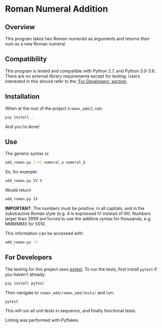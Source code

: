 # Roman Numeral Addition

## Overview

This program takes two Roman numerals as arguments and returns their sum as a
new Roman numeral.

## Compatibility

This program is tested and compatible with Python 2.7, and Python 3.0-3.6.
There are no external library requirements except for testing. Users interested
in this should refer to the ['For Developers' section](#for-developers).

## Installation

When at the root of the project (`roman_add/`), run:

```bash
pip install .
```

And you're done!

## Use

The generic syntax is:

```bash
add_roman.py [-h] numeral_a numeral_b
```

So, for example:

```bash
add_roman.py IV V
```

Would return

```bash
add_roman.py IX
```

**IMPORTANT**: The numbers must be positive, in all capitals, and in the
substractive Roman style (e.g. 4 is expressed IV instead of IIII). Numbers
larger than 3999 are forced to use the additive syntax for thousands,
e.g. MMMMMX for 5010.

This information can be accessed with:

```bash
add_roman.py -h
```

## For Developers

The testing for this project uses [pytest](https://docs.pytest.org/en/latest/).
To run the tests, first install `pytest` if you haven't already:

```bash
pip install pytest
```

Then navigate to `roman_add/roman_add/tests/` and run:

```bash
pytest
```

This will run all unit tests in sequence, and finally functional tests.

Linting was performed with Pyflakes.

